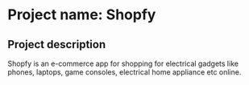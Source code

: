 # Project name: Shopfy

## Project description

Shopfy is an e-commerce app for shopping for electrical gadgets like phones, laptops, game consoles, electrical home appliance etc online.

